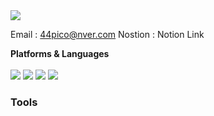 <img src="https://capsule-render.vercel.app/api?type=Waving&color=auto&height=200&section=header&text=KM'sHub&fontSize=60" />

Email : 44pico@nver.com
Nostion : <a src=''>Notion Link</a>

<b>Platforms & Languages</b> </br></br>
<img src="https://img.shields.io/badge/react-61DAFB?style=for-the-badge&logo=React&logoColor=white"/>
<img src="https://img.shields.io/badge/reactNative-61DAFB?style=for-the-badge&logo=React&logoColor=white"/>
<img src="https://img.shields.io/badge/Android-3DDC84?style=for-the-badge&logo=Android&logoColor=white"/>
<img src ="https://img.shields.io/badge/kotlin-7F52FF.svg?&style=for-the-badge&logo=kotlin&logoColor=white"/>

<h3>Tools</h3>

